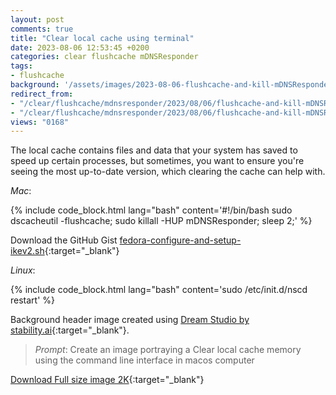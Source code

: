```yaml
---
layout: post
comments: true
title: "Clear local cache using terminal"
date: 2023-08-06 12:53:45 +0200
categories: clear flushcache mDNSResponder
tags:
- flushcache
background: '/assets/images/2023-08-06-flushcache-and-kill-mDNSResponder.webp'
redirect_from: 
- "/clear/flushcache/mdnsresponder/2023/08/06/flushcache-and-kill-mDNSResponder.html"
- "/clear/flushcache/mdnsresponder/2023/08/06/flushcache-and-kill-mDNSResponder/"
views: "0168"
---
```


The local cache contains files and data that your system has saved to speed up certain processes, but sometimes, you want to ensure you're seeing the most up-to-date version, which clearing the cache can help with.

*Mac*:

{% include code_block.html lang="bash" content='#!/bin/bash
sudo dscacheutil -flushcache;
sudo killall -HUP mDNSResponder;
sleep 2;' %}

Download the GitHub Gist [fedora-configure-and-setup-ikev2.sh](https://gist.github.com/carlesloriente/1cf094165955b85617cd917573df65e1){:target="_blank"}

*Linux*:

{% include code_block.html lang="bash" content='sudo /etc/init.d/nscd restart' %}

Background header image created using [Dream Studio by stability.ai](https://dreamstudio.ai){:target="_blank"}.

> *Prompt*: Create an image portraying a Clear local cache memory using the command line interface in macos computer

[Download Full size image 2K](/assets/images/dreamstudio/2K/Flushcache.webp){:target="_blank"}
